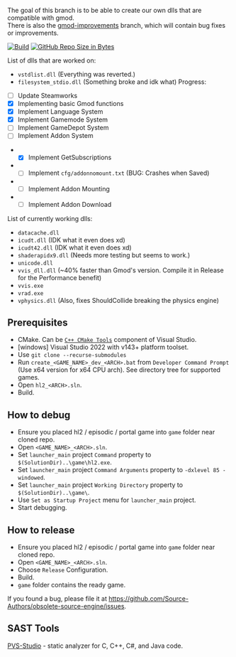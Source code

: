 The goal of this branch is to be able to create our own dlls that are compatible with gmod.  
There is also the [gmod-improvements](https://github.com/RaphaelIT7/obsolete-source-engine/tree/gmod-improvements) branch, which will contain bug fixes or improvements.

[![Build](https://github.com/Source-Authors/Obsoletium/actions/workflows/build.yml/badge.svg)](https://github.com/Source-Authors/Obsoletium/actions/workflows/build.yml)
[![GitHub Repo Size in Bytes](https://img.shields.io/github/repo-size/Source-Authors/Obsoletium.svg)](https://github.com/Source-Authors/Obsoletium)

List of dlls that are worked on:
- `vstdlist.dll` (Everything was reverted.)
- `filesystem_stdio.dll` (Something broke and idk what)
Progress:  
- [ ] Update Steamworks
- [x] Implementing basic Gmod functions  
- [x] Implement Language System  
- [x] Implement Gamemode System  
- [ ] Implement GameDepot System
- [ ] Implement Addon System
- - [x] Implement GetSubscriptions  
- - [ ] Implement `cfg/addonnomount.txt` (BUG: Crashes when Saved)  
- - [ ] Implement Addon Mounting  
- - [ ] Implement Addon Download  

List of currently working dlls:
- `datacache.dll`
- `icudt.dll` (IDK what it even does xd)
- `icudt42.dll` (IDK what it even does xd)
- `shaderapidx9.dll` (Needs more testing but seems to work.)
- `unicode.dll`
- `vvis_dll.dll` (~40% faster than Gmod's version. Compile it in Release for the Performance benefit)
- `vvis.exe`
- `vrad.exe`
- `vphysics.dll` (Also, fixes ShouldCollide breaking the physics engine)

## Prerequisites

* CMake. Can be [`C++ CMake Tools`](https://learn.microsoft.com/en-us/cpp/build/cmake-projects-in-visual-studio#installation) component of Visual Studio.
* [windows] Visual Studio 2022 with v143+ platform toolset.
* Use `git clone --recurse-submodules`
* Run `create_<GAME_NAME>_dev_<ARCH>.bat` from `Developer Command Prompt` (Use x64 version for x64 CPU arch). See directory tree for supported games.
* Open `hl2_<ARCH>.sln`.
* Build.


## How to debug

* Ensure you placed hl2 / episodic / portal game into `game` folder near cloned repo.
* Open `<GAME_NAME>_<ARCH>.sln`.
* Set `launcher_main` project `Command` property to `$(SolutionDir)..\game\hl2.exe`.
* Set `launcher_main` project `Command Arguments` property to `-dxlevel 85 -windowed`.
* Set `launcher_main` project `Working Directory` property to `$(SolutionDir)..\game\`.
* Use `Set as Startup Project` menu for `launcher_main` project.
* Start debugging.


## How to release

* Ensure you placed hl2 / episodic / portal game into `game` folder near cloned repo.
* Open `<GAME_NAME>_<ARCH>.sln`.
* Choose `Release` Configuration.
* Build.
* `game` folder contains the ready game.


If you found a bug, please file it at https://github.com/Source-Authors/obsolete-source-engine/issues.


## SAST Tools

[PVS-Studio](https://pvs-studio.com/en/pvs-studio/?utm_source=website&utm_medium=github&utm_campaign=open_source) - static analyzer for C, C++, C#, and Java code.